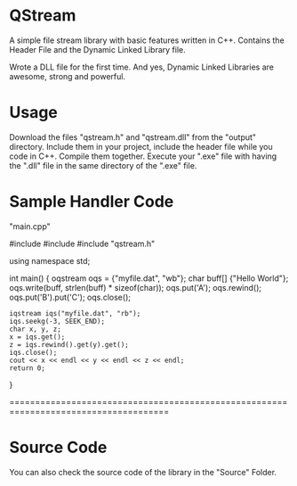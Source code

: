 # QStream
A simple file stream library with basic features written in C++. Contains the Header File and the Dynamic Linked Library file.

Wrote a DLL file for the first time. And yes, Dynamic Linked Libraries are awesome, strong and powerful.

Usage
=====
Download the files "qstream.h" and "qstream.dll" from the "output" directory. Include them in your project, include the header file while you code in C++. Compile them together. Execute your ".exe" file with having the ".dll" file in the same directory of the ".exe" file.

Sample Handler Code
===================
"main.cpp"

#include <iostream>
#include <cstring>
#include "qstream.h"

using namespace std;

int main() {
    oqstream oqs = {"myfile.dat", "wb"};
    char buff[] {"Hello World"};
    oqs.write(buff, strlen(buff) * sizeof(char));
    oqs.put('A');
    oqs.rewind();
    oqs.put('B').put('C');
    oqs.close();

    iqstream iqs("myfile.dat", "rb");
    iqs.seekg(-3, SEEK_END);
    char x, y, z;
    x = iqs.get();
    z = iqs.rewind().get(y).get();
    iqs.close();
    cout << x << endl << y << endl << z << endl;
    return 0;
}

=====================================================================================

Source Code
===========
You can also check the source code of the library in the "Source" Folder.
